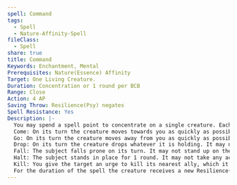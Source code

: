 ```yaml
---
spell: Command
tags:
  - Spell
  - Nature-Affinity-Spell
fileClass:
  - Spell
share: true
title: Command
Keywords: Enchantment, Mental
Prerequisites: Nature(Essence) Affinity
Target: One Living Creature.
Duration: Concentration or 1 round per BCB
Range: Close
Action: 4 AP
Saving Throw: Resilience(Psy) negates
Spell Resistance: Yes
Description: |-
  You may spend a spell point to concentrate on a single creature. Each turn you may give the targeted creature a single command, which it obeys to the best of its ability from the following list
  Come: On its turn the creature moves towards you as quickly as possible for 1 round, taking no other action but moving during its turn. This movement may provoke attacks of opportunity as normal.
  Go: On its turn the creature moves away from you as quickly as possible for 1 round, taking no other action but moving during its turn. This movement may provoke attacks of opportunity as normal.
  Drop: On its turn the creature drops whatever it is holding. It may not pick up any dropped item on the same turn it dropped it.
  Fall: The subject falls prone on its turn. It may not stand up on the same turn, but may act normally while prone, taking penalties as normal.
  Halt: The subject stands in place for 1 round. It may not take any actions but is not treated as helpless.
  Kill: You give the target an urge to kill its nearest ally, which it obeys to the best of its ability. The target attacks its nearest ally on its turn with a melee attack. The target will move or charge to it�s nearest ally to make this attack, or will use its turn to get as close as possible if unable to..
  For the duration of the spell the creature receives a new Resilience(Psy) save to attempt to end the spell on each of its turns, forcing a new save attack from the caster each time. Each round the caster must spend a 2 AP action to give a new command even if it's the same command as the previous round. You may spend an additional spell point to allow the spell to continue without concentration.
---
```


